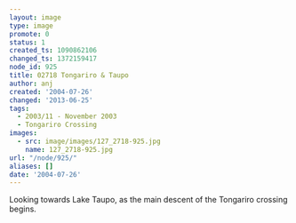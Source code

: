 ```yaml
---
layout: image
type: image
promote: 0
status: 1
created_ts: 1090862106
changed_ts: 1372159417
node_id: 925
title: 02718 Tongariro & Taupo
author: anj
created: '2004-07-26'
changed: '2013-06-25'
tags:
  - 2003/11 - November 2003
  - Tongariro Crossing
images:
  - src: image/images/127_2718-925.jpg
    name: 127_2718-925.jpg
url: "/node/925/"
aliases: []
date: '2004-07-26'
---
```

Looking towards Lake Taupo, as the main descent of the Tongariro crossing begins.
